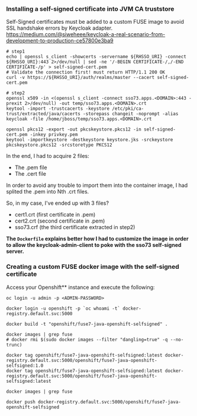 ### Installing a self-signed certificate into JVM CA truststore
Self-Signed certificates must be added to a custom FUSE image to avoid SSL handshake errors by Keycloak adapter.
https://medium.com/@siweheee/keycloak-a-real-scenario-from-development-to-production-ce57800e3ba9

```
# step1
echo | openssl s_client -showcerts -servername ${RHSSO_URI} -connect ${RHSSO_URI}:443 2>/dev/null | sed -ne '/-BEGIN CERTIFICATE-/,/-END CERTIFICATE-/p' > self-signed-cert.pem
# Validate the connection first! must return HTTP/1.1 200 OK
curl -v https://${RHSSO_URI}/auth/realms/master --cacert self-signed-cert.pem

# step2
openssl x509 -in <(openssl s_client -connect sso73.apps.<DOMAIN>:443 -prexit 2>/dev/null) -out temp/sso73.apps.<DOMAIN>.crt
keytool -import -trustcacerts -keystore /etc/pki/ca-trust/extracted/java/cacerts -storepass changeit -noprompt -alias keycloak -file /home/jboss/temp/sso73.apps.<DOMAIN>.crt

openssl pkcs12 -export -out pkcskeystore.pkcs12 -in self-signed-cert.pem -inkey privkey.pem
keytool -importkeystore -destkeystore keystore.jks -srckeystore pkcskeystore.pkcs12 -srcstoretype PKCS12
```

In the end, I had to acquire 2 files:
- The .pem file
- The .cert file

In order to avoid any trouble to import them into the container image, I had splited the .pem into Nth .crt files.

So, in my case, I've ended up with 3 files?
- cert1.crt (first certificate in .pem)
- cert2.crt (second certificate in .pem)
- sso73.crf (the third certificate extracted in step2) 

<b>The `Dockerfile` explains better how I had to customize the image in order to allow the keycloak-admin-client to poke with the sso73 self-signed server.</b>

### Creating a custom FUSE docker image with the self-signed certificate

Access your Openshift** instance and execute the following:
```
oc login -u admin -p <ADMIN-PASSWORD>

docker login -u openshift -p `oc whoami -t` docker-registry.default.svc:5000

docker build -t "openshift/fuse7-java-openshift-selfsigned" .

docker images | grep fuse
# docker rmi $(sudo docker images --filter "dangling=true" -q --no-trunc)

docker tag openshift/fuse7-java-openshift-selfsigned:latest docker-registry.default.svc:5000/openshift/fuse7-java-openshift-selfsigned:1.0
docker tag openshift/fuse7-java-openshift-selfsigned:latest docker-registry.default.svc:5000/openshift/fuse7-java-openshift-selfsigned:latest

docker images | grep fuse

docker push docker-registry.default.svc:5000/openshift/fuse7-java-openshift-selfsigned
```

